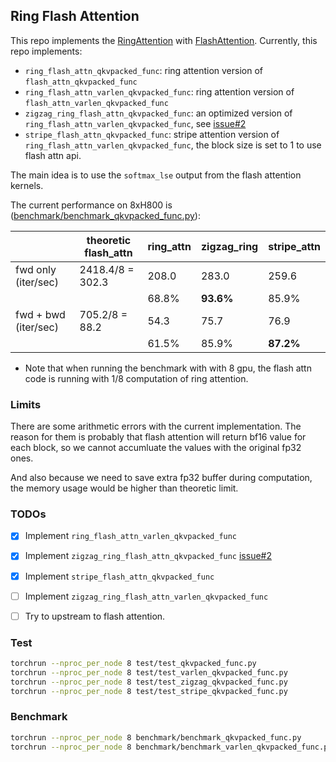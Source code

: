 ## Ring Flash Attention

This repo implements the [RingAttention](https://github.com/lhao499/RingAttention) with [FlashAttention](https://github.com/Dao-AILab/flash-attention). Currently, this repo implements:

- `ring_flash_attn_qkvpacked_func`: ring attention version of `flash_attn_qkvpacked_func`
- `ring_flash_attn_varlen_qkvpacked_func`: ring attention version of `flash_attn_varlen_qkvpacked_func`
- `zigzag_ring_flash_attn_qkvpacked_func`: an optimized version of `ring_flash_attn_varlen_qkvpacked_func`, see [issue#2](https://github.com/zhuzilin/ring-flash-attention/issues/2)
- `stripe_flash_attn_qkvpacked_func`: stripe attention version of `ring_flash_attn_varlen_qkvpacked_func`, the block size is set to 1 to use flash attn api.

The main idea is to use the `softmax_lse` output from the flash attention kernels.

The current performance on 8xH800 is ([benchmark/benchmark_qkvpacked_func.py](benchmark/benchmark_qkvpacked_func.py)):

|                      | theoretic flash_attn | ring_attn | zigzag_ring | stripe_attn |
| -------------------- | -------------------- | --------- | ----------- | ----------- |
| fwd only (iter/sec)  | 2418.4/8 = 302.3     | 208.0     | 283.0       | 259.6       |
|                      |                      | 68.8%     | **93.6%**   | 85.9%       |
| fwd + bwd (iter/sec) | 705.2/8 = 88.2       | 54.3      | 75.7        | 76.9        |
|                      |                      | 61.5%     | 85.9%       | **87.2%**   |

- Note that when running the benchmark with with 8 gpu, the flash attn code is running with 1/8 computation of ring attention.

### Limits

There are some arithmetic errors with the current implementation. The reason for them is probably that flash attention will return bf16 value for each block, so we cannot accumluate the values with the original fp32 ones.

And also because we need to save extra fp32 buffer during computation, the memory usage would be higher than theoretic limit.

### TODOs

- [x] Implement `ring_flash_attn_varlen_qkvpacked_func`
- [x] Implement `zigzag_ring_flash_attn_qkvpacked_func` [issue#2](https://github.com/zhuzilin/ring-flash-attention/issues/2)

- [x] Implement `stripe_flash_attn_qkvpacked_func`

- [ ] Implement `zigzag_ring_flash_attn_varlen_qkvpacked_func`
- [ ] Try to upstream to flash attention.

### Test

```bash
torchrun --nproc_per_node 8 test/test_qkvpacked_func.py
torchrun --nproc_per_node 8 test/test_varlen_qkvpacked_func.py
torchrun --nproc_per_node 8 test/test_zigzag_qkvpacked_func.py
torchrun --nproc_per_node 8 test/test_stripe_qkvpacked_func.py
```

### Benchmark

```bash
torchrun --nproc_per_node 8 benchmark/benchmark_qkvpacked_func.py
torchrun --nproc_per_node 8 benchmark/benchmark_varlen_qkvpacked_func.py
```
